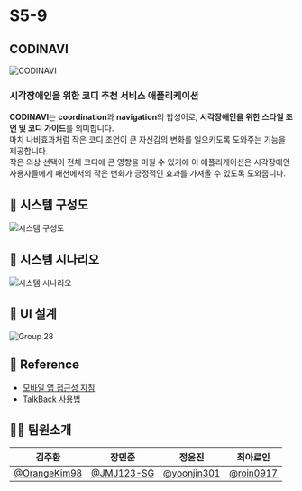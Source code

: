 # S5-9

## CODINAVI
![CODINAVI](https://github.com/Capstone-Clothing/CODINAVI/assets/151013952/51c82030-a6a8-4a04-98a8-5eb274891076)   
### 시각장애인을 위한 코디 추천 서비스 애플리케이션
**CODINAVI**는 **coordination**과 **navigation**의 합성어로, **시각장애인을 위한 스타일 조언 및 코디 가이드**를 의미합니다.   
마치 나비효과처럼 작은 코디 조언이 큰 자신감의 변화를 일으키도록 도와주는 기능을 제공합니다.   
작은 의상 선택이 전체 코디에 큰 영향을 미칠 수 있기에 이 애플리케이션은 시각장애인 사용자들에게 패션에서의 작은 변화가 긍정적인 효과를 가져올 수 있도록 도와줍니다.

## 📂 시스템 구성도
![시스템 구성도](https://github.com/Capstone-Clothing/CODINAVI/assets/151013952/a4eb1c1c-b4a7-411c-a9cd-8609788609cb)

## 📂 시스템 시나리오
![시스템 시나리오](https://github.com/Capstone-Clothing/CODINAVI/assets/151013952/d5dd331d-7ae6-4f30-93f3-626058c4f9dd)

## 📱 UI 설계
![Group 28](https://github.com/Capstone-Clothing/CODINAVI/assets/151013952/d18d6b5c-4ca4-4d43-b218-385d8362adcc)

## 📄 Reference
- [모바일 앱 접근성 지침](https://www.nld.go.kr/ableFront/new_standard_guide/accessibility.jsp)
- [TalkBack 사용법](https://support.google.com/accessibility/answer/6007100?hl=ko)

## 👫🏻 팀원소개
|김주환|장민준|정윤진|최아로인|
|:---:|:---:|:---:|:---:|
|[@OrangeKim98](https://github.com/OrangeKim98)|[@JMJ123-SG](https://github.com/JMJ123-SG)|[@yoonjin301](https://github.com/yoonjin301)|[@roin0917](https://github.com/roin0917)|
